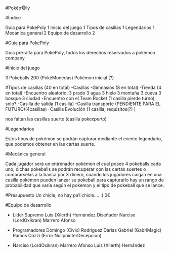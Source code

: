 #Pokép🐵ly


#Índice


Guía para PokePoly	1
Inicio del juego	1
Tipos de casillas	1
Legendarios	1
Mecánica general	2
Equipo de desarrollo	2


#Guía para PokePoly


Guía pre-alfa para PokePoly, todos los derechos reservados a pokémon company


#Inicio del juego


3 Pokeballs
200 (PokéMonedas)
Pokémon inicial (?)




#Tipos de casillas (40 en total)
-Casillas
-Gimnasios (8 en total)
-Tienda (4 en total)
-Encuentro aleatorio:
3 prado
3 agua
3 hielo
3 montaña
3 cueva
3 bosque
3 ciudad
-Encuentro con el Team Rocket (1 casilla pierde turno) solo?
-Casilla de salida (1 casilla)
-Casilla transporte (PENDIENTE PARA EL FUTURO)(4casillas)
-Casilla Evolución (1 casilla, requisitos(?) )


nos faltan las casillas suerte (casilla pokexperto)






#Legendarios


Estos tipos de pokémon se podrán capturar mediante el evento legendario, que podemos obtener en las cartas suerte.












#Mecánica general


Cada jugador será un entrenador pokémon el cual posee 4 pokeballs cada uno, dichas pokeballs se podrán recuperar con las cartas suertes o comprarselas a la banca por X dinero, cuando los jugadores caigan en una casilla pokémon pueden lanzar su pokeball para capturarlo hay un rango de probabilidad que varía según el pokemon y el tipo de pokeball que se lance.




#Presupuesto
Un chicle, no hay pa’l chicle…. :(
0€


#Equipo de desarrollo


- Líder Supremo
Luis (Xilerth) Hernández 
Diseñador
Narciso (LordOxikran) Marrero Afonso


- Programadores
Domingo (Civix)  Rodríguez Darias 
Gabriel (GabriMagic) Ramos Cozzi (Error:NullpointerDecepcion)


- Narciso (LordOxikran) Marrero Afonso
Luis (Xilerth) Hernández



